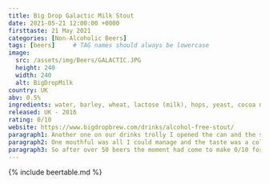 ```yaml
---
title: Big Drop Galactic Milk Stout
date: 2021-05-21 12:00:00 +0000
firsttaste: 21 May 2021
categories: [Non-Alcoholic Beers]
tags: [beers]     # TAG names should always be lowercase
image:
  src: /assets/img/Beers/GALACTIC.JPG
  height: 240
  width: 240
  alt: BigDropMilk
country: UK
abv: 0.5%
ingredients: water, barley, wheat, lactose (milk), hops, yeast, cocoa nibs
released: UK - 2016
rating: 0/10
website: https://www.bigdropbrew.com/drinks/alcohol-free-stout/
paragraph1: Another one on our drinks trolly I opened the can and the smell was of coffee and when I poured it was very dark in colour.
paragraph2: One mouthful was all I could manage and the taste was a cold strong bitter coffee and not a nice one at that!
paragraph3: So after over 50 beers the moment had come to make 0/10 for a beer.
---
```

{% include beertable.md %}
